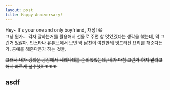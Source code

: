 ```yaml
---
layout: post
title: Happy Anniversary!
---
```


Hey~ It's your one and only boyfriend, 재성! 😆\
그냥 뭔가... 각자 잘하는거를 활용해서 선물로 주면 참 멋있겠다는 생각을 했는데, 막 그런거 있잖아. 인스타나 유튜브에서 보면 막 남친이 여친한테 멋드러진 요리를 해준다든가, 공예를 해준다든가 하는 것들.

~~그래서 내가 광화문 광장에서 세레나데를 준비했었는데, 네가 마침 그런거 하지 말라고 해서 빠르게 철수했어ㅎㅎㅎ~~


## asdf
